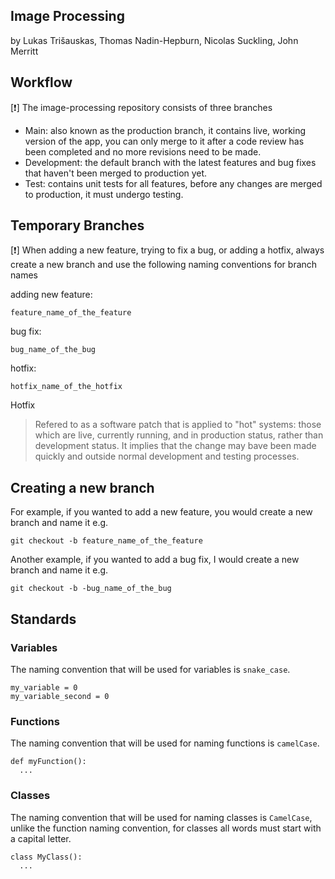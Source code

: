 ## Image Processing
by Lukas Trišauskas, Thomas Nadin-Hepburn, Nicolas Suckling, John Merritt

## Workflow

[❗] The image-processing repository consists of three branches

- Main: also known as the production branch, it contains live, working version of the app, you can only merge to it after a code review has been completed and no more revisions need to be made.
- Development: the default branch with the latest features and bug fixes that haven't been merged to production yet.
- Test: contains unit tests for all features, before any changes are merged to production, it must undergo testing.

## Temporary Branches

[❗] When adding a new feature, trying to fix a bug, or adding a hotfix, always create a new branch and use the following naming conventions for branch names<br>

adding new feature: <br>
    
    feature_name_of_the_feature
    
bug fix: <br>

    bug_name_of_the_bug

hotfix: <br>

    hotfix_name_of_the_hotfix
    
Hotfix
> Refered to as a software patch that is applied to "hot" systems: those which are live, currently running, and in production status, rather than development status.
> It implies that the change may bave been made quickly and outside normal development and testing processes.
    
## Creating a new branch

For example, if you wanted to add a new feature, you would create a new branch and name it e.g.

    git checkout -b feature_name_of_the_feature

Another example, if you wanted to add a bug fix, I would create a new branch and name it e.g.

    git checkout -b -bug_name_of_the_bug


## Standards

### Variables<br>
The naming convention that will be used for variables is `snake_case`.<br>

    my_variable = 0
    my_variable_second = 0

### Functions<br>
The naming convention that will be used for naming functions is `camelCase`.<br>

    def myFunction():
      ...

### Classes<br>
The naming convention that will be used for naming classes is `CamelCase`, unlike the function naming convention, for classes all words must start with a capital letter.<br>

    class MyClass():
      ...

